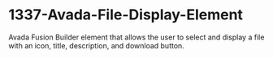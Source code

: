 # 1337-Avada-File-Display-Element
Avada Fusion Builder element that allows the user to select and display a file with an icon, title, description, and download button.

